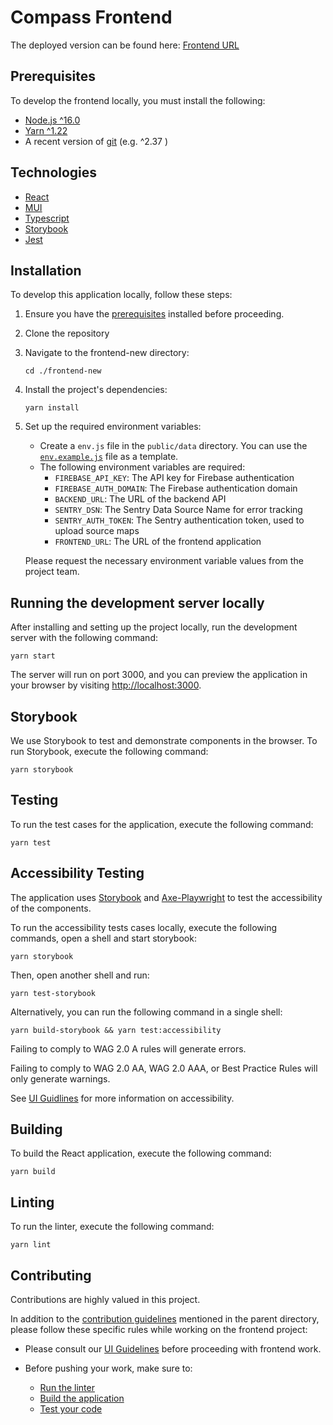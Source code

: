 # Compass Frontend

The deployed version can be found here: [Frontend URL](http://compass-frontend-dev-418218-6a5e4c1.storage.googleapis.com/newUI/index.html)
## Prerequisites

To develop the frontend locally, you must install the following:

* [Node.js ^16.0](https://nodejs.org/dist/latest-v16.x/)
* [Yarn ^1.22](https://classic.yarnpkg.com/en/)
* A recent version of [git](https://git-scm.com/) (e.g. ^2.37 )

## Technologies

- [React](https://react.dev/)
- [MUI](https://mui.com/)
- [Typescript](https://www.typescriptlang.org/)
- [Storybook](https://storybook.js.org/)
- [Jest](https://jestjs.io/)

## Installation

To develop this application locally, follow these steps:

1. Ensure you have the [prerequisites](#prerequisites) installed before proceeding.

2. Clone the repository

3. Navigate to the frontend-new directory:

    ```
    cd ./frontend-new
    ```

4. Install the project's dependencies:
    ```shell
    yarn install
    ```
5. Set up the required environment variables:

   - Create a `env.js` file in the `public/data` directory. You can use the [`env.example.js`](public/data/env.example.js) file as a template.
   - The following environment variables are required:
     - `FIREBASE_API_KEY`: The API key for Firebase authentication
     - `FIREBASE_AUTH_DOMAIN`: The Firebase authentication domain
     - `BACKEND_URL`: The URL of the backend API
     - `SENTRY_DSN`: The Sentry Data Source Name for error tracking
     - `SENTRY_AUTH_TOKEN`: The Sentry authentication token, used to upload source maps
     - `FRONTEND_URL`: The URL of the frontend application

   Please request the necessary environment variable values from the project team.


## Running the development server locally


After installing and setting up the project locally, run the development server with the following command:

```shell
yarn start
```

The server will run on port 3000, and you can preview the application in your browser by visiting [http://localhost:3000](http://localhost:3000).

## Storybook

We use Storybook to test and demonstrate components in the browser. To run Storybook, execute the following command:

```
yarn storybook
```
## Testing

To run the test cases for the application, execute the following command:

```
yarn test 
```

## Accessibility Testing

The application uses [Storybook](https://storybook.js.org/tutorials/ui-testing-handbook/react/en/accessibility-testing/) and [Axe-Playwright](
https://github.com/abhinaba-ghosh/axe-playwright) to test the accessibility of the components.

To run the accessibility tests cases locally, execute the following commands, open a shell and start storybook:

```
yarn storybook
```

Then, open another shell and run:

```
yarn test-storybook
```

Alternatively, you can run the following command in a single shell:
```
yarn build-storybook && yarn test:accessibility
```

Failing to comply to WAG 2.0 A rules will generate errors.

Failing to comply to WAG 2.0 AA, WAG 2.0 AAA, or Best Practice Rules will only generate warnings.

See [UI Guidlines](ui-guidelines.md#accessibility) for more information on accessibility.
## Building

To build the React application, execute the following command:

```shell
yarn build
```

## Linting

To run the linter, execute the following command:

```shell
yarn lint
```

## Contributing

Contributions are highly valued in this project.

In addition to the [contribution guidelines](../README.md#contribution-guidelines) mentioned in the parent directory, please follow these specific rules while working on the frontend project:

- Please consult our [UI Guidelines](ui-guidelines.md) before proceeding with frontend work.

- Before pushing your work, make sure to:
    - [Run the linter](#linting)
    - [Build the application](#building)
    - [Test your code](#testing)

